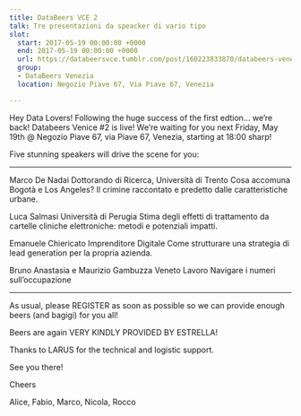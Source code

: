 ```yaml
---
title: DataBeers VCE 2
talk: Tre presentazioni da speacker di vario tipo
slot:
  start: 2017-05-19 00:00:00 +0000
  end: 2017-05-19 00:00:00 +0000
  url: https://databeersvce.tumblr.com/post/160223833870/databeers-venezia-2-190517-negozio-piave-67
  group:
  - DataBeers Venezia
  location: Negozio Piave 67, Via Piave 67, Venezia

---
```

Hey Data Lovers! Following the huge success of the first edtion… we’re back! Databeers Venice #2 is live! We’re waiting for you next Friday, May 19th @ Negozio Piave 67, via Piave 67, Venezia, starting at 18:00 sharp!

Five stunning speakers will drive the scene for you:

---
Marco De Nadai
Dottorando di Ricerca, Università di Trento
Cosa accomuna Bogotà e Los Angeles? Il crimine raccontato e predetto dalle caratteristiche urbane.

Luca Salmasi
Università di Perugia
Stima degli effetti di trattamento da cartelle cliniche elettroniche: metodi e potenziali impatti.

Emanuele Chiericato
Imprenditore Digitale
Come strutturare una strategia di lead generation per la propria azienda.

Bruno Anastasia e Maurizio Gambuzza
Veneto Lavoro
Navigare i numeri sull’occupazione

---
As usual, please REGISTER as soon as possible so we can provide enough beers (and bagigi) for you all! 

Beers are again VERY KINDLY PROVIDED BY ESTRELLA!

Thanks to LARUS for the technical and logistic support.

See you there!

Cheers

Alice, Fabio, Marco, Nicola, Rocco
